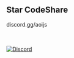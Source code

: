 ## Star CodeShare
discord.gg/aoijs

<br> </br>
[![Discord](https://api.weblutions.com/discord/invite/jhT5hRf89u/)](https://discord.gg/jhT5hRf89u)
<br> </br> 
